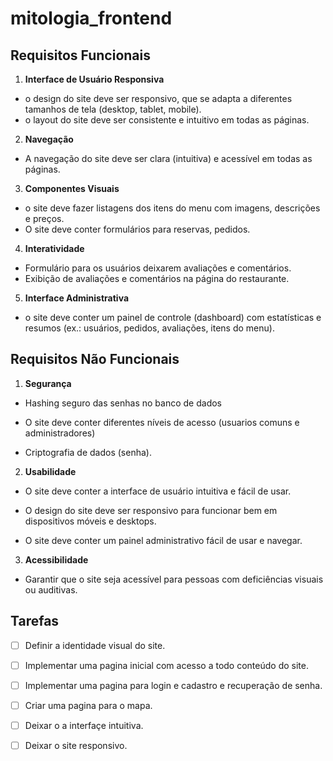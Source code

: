 # mitologia_frontend
## Requisitos Funcionais
 
 
1. **Interface de Usuário Responsiva**
- o design do site deve ser responsivo, que se adapta a diferentes tamanhos de tela (desktop, tablet, mobile).
- o layout do site deve ser consistente e intuitivo em todas as páginas.
 
2. **Navegação**
- A navegação do site deve ser clara (intuitiva) e acessível em todas as páginas.
 
3. **Componentes Visuais**
- o site deve fazer listagens dos itens do menu com imagens, descrições e preços.
- O site deve conter formulários para reservas, pedidos.
 
4. **Interatividade**
- Formulário para os usuários deixarem avaliações e comentários.
- Exibição de avaliações e comentários na página do restaurante.
 
5. **Interface Administrativa**
- o site deve conter um painel de controle (dashboard) com estatísticas e resumos (ex.: usuários, pedidos, avaliações, itens do menu).
 
## Requisitos Não Funcionais
 
1. **Segurança**
 
- Hashing seguro das senhas no banco de dados
 
- O site deve conter diferentes níveis de acesso (usuarios comuns e administradores)
 
- Criptografia de dados (senha).
 
2. **Usabilidade**
 
- O site deve conter a interface de usuário intuitiva e fácil de usar.
 
- O design do site deve ser responsivo para funcionar bem em dispositivos móveis e desktops.
 
- O site deve conter um painel administrativo fácil de usar e navegar.
 
3. **Acessibilidade**
 
- Garantir que o site seja acessível para pessoas com deficiências visuais ou auditivas.
 
## Tarefas
 
- [ ] Definir a identidade visual do site.
- [ ] Implementar uma pagina inicial com acesso a todo conteúdo do site.
- [ ] Implementar uma pagina para login e cadastro e recuperação de senha.
- [ ] Criar uma pagina para o mapa.
- [ ] Deixar o a interfaçe intuitiva.
- [ ] Deixar o site responsivo.
 
